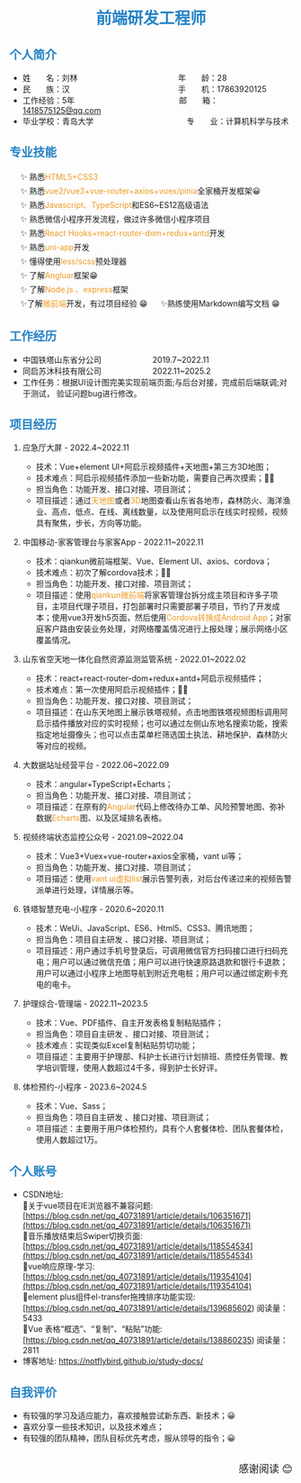  <center>
     <h1><font color="#2683C6">前端研发工程师</font></h1>
 </center>

## <font color="#2683C6">个人简介</font> 

* 姓&nbsp;&nbsp;&nbsp;&nbsp;&nbsp;&nbsp;&nbsp;名：刘林&emsp;&emsp;&emsp;&emsp;&emsp;&emsp;&emsp;&emsp;&emsp;&emsp;&emsp;&emsp;&ensp; 年&nbsp;&nbsp;&nbsp;&nbsp;&nbsp;&nbsp;&nbsp;龄：28  
* 民&nbsp;&nbsp;&nbsp;&nbsp;&nbsp;&nbsp;&nbsp;族：汉 &emsp;&emsp;&emsp;&emsp;&emsp;&emsp;&emsp;&emsp;&emsp;&emsp;&emsp;&emsp;&emsp;&ensp;手&nbsp;&nbsp;&nbsp;&nbsp;&nbsp;&nbsp;&nbsp;机：17863920125    
* 工作经验：5年 &emsp;&emsp;&emsp;&emsp;&emsp;&emsp;&emsp;&emsp;&emsp;&emsp;&emsp;&emsp;&emsp;邮&nbsp;&nbsp;&nbsp;&nbsp;&nbsp;&nbsp;&nbsp;箱：1418575125@qq.com
* 毕业学校：青岛大学 &emsp;&emsp;&emsp;&emsp;&emsp;&emsp;&emsp;&emsp;&emsp;&emsp;&emsp;&nbsp;&nbsp;专&nbsp;&nbsp;&nbsp;&nbsp;&nbsp;&nbsp;&nbsp;业：计算机科学与技术
## <font color="#2683C6">专业技能</font>

<div style="line-height:25px">
&nbsp;&nbsp;&nbsp;&nbsp;  ✨ 熟悉<font color="#ee9922">HTML5+CSS3</font>  <br/>
&nbsp;&nbsp;&nbsp;&nbsp;  ✨ 熟悉<font color="#ee9922">vue2/vue3+vue-router+axios+vuex/pinia</font>全家桶开发框架😀  <br/>
&nbsp;&nbsp;&nbsp;&nbsp;  ✨ 熟悉<font color="#ee9922">Javascript、TypeScript</font>和ES6~ES12高级语法  <br/>
&nbsp;&nbsp;&nbsp;&nbsp;  ✨ 熟悉微信小程序开发流程，做过许多微信小程序项目  <br/>
&nbsp;&nbsp;&nbsp;&nbsp;  ✨ 熟悉<font color="#ee9922">React Hooks+react-router-dom+redux+antd</font>开发  <br/>
&nbsp;&nbsp;&nbsp;&nbsp;  ✨ 熟悉<font color="#ee9922">uni-app</font>开发  <br/>
&nbsp;&nbsp;&nbsp;&nbsp;  ✨ 懂得使用<font color="#ee9922">less/scss</font>预处理器  <br/>
&nbsp;&nbsp;&nbsp;&nbsp;  ✨ 了解<font color="#ee9922">Angluar</font>框架😁  <br/>
&nbsp;&nbsp;&nbsp;&nbsp;  ✨ 了解<font color="#ee9922">Node.js 、express</font>框架  <br/>
&nbsp;&nbsp;&nbsp;&nbsp;  ✨了解<font color="#ee9922">微前端</font>开发，有过项目经验 😁
&nbsp;&nbsp;&nbsp;&nbsp;  ✨熟练使用Markdown编写文档 😁
</div>

## <font color="#2683C6">工作经历</font>

* 中国铁塔山东省分公司&emsp;&emsp;&emsp;&emsp;&emsp;&emsp;&ensp;2019.7~2022.11&emsp;&emsp;&emsp;&emsp;&emsp;
* 同启苏沐科技有限公司&emsp;&emsp;&emsp;&emsp;&emsp;&emsp;&ensp;2022.11~2025.2&emsp;&emsp;&emsp;&emsp;&emsp;
* 工作任务：根据UI设计图完美实现前端页面;与后台对接，完成前后端联调;对于测试，
验证问题bug进行修改。

## <font color="#2683C6">项目经历</font>

1. 应急厅大屏 - 2022.4~2022.11
    * 技术：Vue+element UI+阿启示视频插件+天地图+第三方3D地图；
    * 技术难点：阿启示视频插件添加一些新功能，需要自己再次摸索；😶‍🌫️
    * 担当角色：功能开发、接口对接、项目测试；
    * 项目描述：通过<font color="#ee9922">天地图</font>或者<font color="#ee9922">3D</font>地图查看山东省各地市，森林防火、海洋渔业、高点、低点、在线、离线数量，以及使用阿启示在线实时视频，视频具有聚焦，步长，方向等功能。 

2. 中国移动-家客管理台与家客App - 2022.11~2022.11
    * 技术：qiankun微前端框架、Vue、Element UI、axios、cordova；
    * 技术难点：初次了解cordova技术；😶‍🌫️
    * 担当角色：功能开发、接口对接、项目测试；
    * 项目描述：使用<font color="#ee9922">qiankun微前端</font>将家客管理台拆分成主项目和许多子项目，主项目代理子项目，打包部署时只需要部署子项目，节约了开发成本；使用vue3开发h5页面，然后使用<font color="#ee9922">Cordova转换成Android App</font>；对家庭客户路由安装业务处理，对网络覆盖情况进行上报处理；展示网络小区覆盖情况。

3. 山东省空天地一体化自然资源监测监管系统 - 2022.01~2022.02
    * 技术：react+react-router-dom+redux+antd+阿启示视频插件；
    * 技术难点：第一次使用阿启示视频插件；😶‍🌫️
    * 担当角色：功能开发、接口对接、项目测试；
    * 项目描述：在山东天地图上展示铁塔视频，点击地图铁塔视频图标调用阿启示插件播放对应的实时视频；也可以通过左侧山东地名搜索功能，搜索指定地址摄像头；也可以点击菜单栏筛选国土执法、耕地保护、森林防火等对应的视频。

4. 大数据站址经营平台 - 2022.06~2022.09
    * 技术：angular+TypeScript+Echarts；
    * 担当角色：功能开发、接口对接、项目测试；
    * 项目描述：在原有的<font color="#ee9922">Angular</font>代码上修改待办工单、风险预警地图、弥补数据<font color="#ee9922">Echarts</font>图、以及区域排名表格。

5. 视频终端状态监控公众号 - 2021.09~2022.04
    * 技术：Vue3+Vuex+vue-router+axios全家桶，vant ui等；
    * 担当角色：功能开发、接口对接、项目测试；
    * 项目描述：使用<font color="#ee9922">vant ui虚拟list</font>展示告警列表，对后台传递过来的视频告警派单进行处理，详情展示等。

6. 铁塔智慧充电-小程序 - 2020.6~2020.11
    * 技术：WeUi、JavaScript、ES6、Html5、CSS3、腾讯地图；
    * 担当角色：项目自主研发 、接口对接、项目测试；
    * 项目描述：用户通过手机号登录后，可调用微信官方扫码接口进行扫码充电；用户可以通过微信充值；用户可以进行快速原路退款和银行卡退款；用户可以通过小程序上地图导航到附近充电桩；用户可以通过绑定刷卡充电的电卡。
7. 护理综合-管理端 - 2022.11~2023.5
    * 技术：Vue、PDF插件、自主开发表格复制粘贴插件；
    * 担当角色：项目自主研发 、接口对接、项目测试；
    * 技术难点：实现类似Excel复制粘贴剪切功能；
    * 项目描述：主要用于护理部、科护士长进行计划排班、质控任务管理、教学培训管理，使用人数超过4千多，得到护士长好评。
8. 体检预约-小程序 - 2023.6~2024.5
    * 技术：Vue、Sass；
    * 担当角色：项目自主研发 、接口对接、项目测试；
    * 项目描述：主要用于用户体检预约，具有个人套餐体检、团队套餐体检，使用人数超过1万。

## <font color="#2683C6">个人账号</font>
* CSDN地址:  <br/> 
    🔗关于vue项目在IE浏览器不兼容问题:  <br/>
      [https://blog.csdn.net/qq_40731891/article/details/106351671](https://blog.csdn.net/qq_40731891/article/details/106351671)  <br/>
   🔗音乐播放结束后Swiper切换页面:  <br/>
     [https://blog.csdn.net/qq_40731891/article/details/118554534](https://blog.csdn.net/qq_40731891/article/details/118554534)  <br/>
   🔗vue响应原理-学习:  <br/>
     [https://blog.csdn.net/qq_40731891/article/details/119354104](https://blog.csdn.net/qq_40731891/article/details/119354104) <br/>
   🔗element plus组件el-transfer拖拽排序功能实现:  <br/>
     [https://blog.csdn.net/qq_40731891/article/details/139685602) 阅读量：5433<br/>
   🔗Vue 表格“框选”、“复制”、“粘贴”功能:  <br/>
     [https://blog.csdn.net/qq_40731891/article/details/138860235)  阅读量：2811<br/>
* 博客地址:  <a>https://notflybird.github.io/study-docs/</a><br/> 
## <font color="#2683C6">自我评价</font> 
* 有较强的学习及适应能力，喜欢接触尝试新东西、新技术；😀
* 喜欢分享一些技术知识，以及技术难点；
* 有较强的团队精神，团队目标优先考虑，服从领导的指令；😀
  <br/>
  <br/>
<div style="text-align:right;font-size:18px;">感谢阅读 😊</div>
